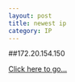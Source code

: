 ```yaml
---
layout: post
title: newest ip
category: IP
---
```


##172.20.154.150

[Click here to go...](http://172.20.154.150/)
